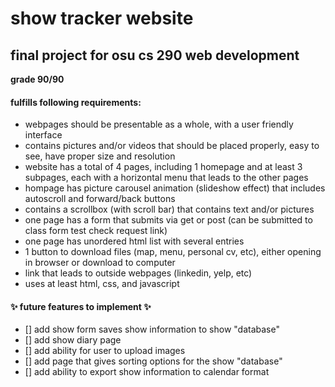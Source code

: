 # show tracker website


##  **final project for osu cs 290 web development**
**grade 90/90**


#### fulfills following requirements:
- webpages should be presentable as a whole, with a user friendly interface
- contains pictures and/or videos that should be placed properly, easy to see, have proper size and resolution
- website has a total of 4 pages, including 1 homepage and at least 3 subpages, each with a horizontal menu that leads to the other pages
- hompage has picture carousel animation (slideshow effect) that includes autoscroll and forward/back buttons
- contains a scrollbox (with scroll bar) that contains text and/or pictures
- one page has a form that submits via get or post (can be submitted to class form test check request link)
- one page has unordered html list with several entries
- 1 button to download files (map, menu, personal cv, etc), either opening in browser or download to computer
- link that leads to outside webpages (linkedin, yelp, etc)
- uses at least html, css, and javascript


#### :sparkles: future features to implement :sparkles:
- [] add show form saves show information to show "database"
- [] add show diary page
- [] add ability for user to upload images
- [] add page that gives sorting options for the show "database"
- [] add ability to export show information to calendar format
